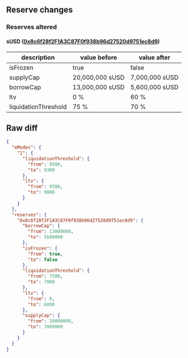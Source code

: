## Reserve changes

### Reserves altered

#### sUSD ([0x8c6f28f2F1A3C87F0f938b96d27520d9751ec8d9](https://optimistic.etherscan.io/address/0x8c6f28f2F1A3C87F0f938b96d27520d9751ec8d9))

| description | value before | value after |
| --- | --- | --- |
| isFrozen | true | false |
| supplyCap | 20,000,000 sUSD | 7,000,000 sUSD |
| borrowCap | 13,000,000 sUSD | 5,600,000 sUSD |
| ltv | 0 % | 60 % |
| liquidationThreshold | 75 % | 70 % |


## Raw diff

```json
{
  "eModes": {
    "1": {
      "liquidationThreshold": {
        "from": 9500,
        "to": 9300
      },
      "ltv": {
        "from": 9300,
        "to": 9000
      }
    }
  },
  "reserves": {
    "0x8c6f28f2F1A3C87F0f938b96d27520d9751ec8d9": {
      "borrowCap": {
        "from": 13000000,
        "to": 5600000
      },
      "isFrozen": {
        "from": true,
        "to": false
      },
      "liquidationThreshold": {
        "from": 7500,
        "to": 7000
      },
      "ltv": {
        "from": 0,
        "to": 6000
      },
      "supplyCap": {
        "from": 20000000,
        "to": 7000000
      }
    }
  }
}
```